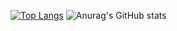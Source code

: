 <!--
**SDVR21/SDVR21** is a ✨ _special_ ✨ repository because its `README.md` (this file) appears on your GitHub profile.

Here are some ideas to get you started:

- 🔭 I’m currently working on ...
- 🌱 I’m currently learning ...
- 👯 I’m looking to collaborate on ...
- 🤔 I’m looking for help with ...
- 💬 Ask me about ...
- 📫 How to reach me: ...
- 😄 Pronouns: ...
- ⚡ Fun fact: ...
 &hide=stars,commits,prs,issues,contribs
-->

[![Top Langs](https://github-readme-stats.vercel.app/api/top-langs/?username=sdvr21&layout=compact&theme=omni)](https://github.com/anuraghazra/github-readme-stats) ![Anurag's GitHub stats](https://github-readme-stats.vercel.app/api?username=sdvr21&count_private=true&show_icons=true&theme=omni&hide=stars,issues) 

